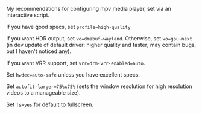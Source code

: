 My recommendations for configuring mpv media player, set via an interactive script.

If you have good specs, set `profile=high-quality`

If you want HDR output, set `vo=dmabuf-wayland`. Otherwise, set `vo=gpu-next` (in dev update of default driver: higher quality and faster; may contain bugs, but I haven't noticed any).

If you want VRR support, set `vrr=drm-vrr-enabled=auto`.

Set `hwdec=auto-safe` unless you have excellent specs. 

Set `autofit-larger=75%x75%` (sets the window resolution for high resolution videos to a manageable size).

Set `fs=yes` for default to fullscreen.
